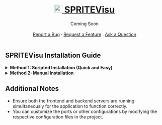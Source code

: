 <h1 align="center">
  <a href="https://github.com/JesKwek/SPRITEVisu/tree/main">
    <img src="SPRITEVisu-frontend/src/app/favicon.ico" alt="Logo" width="25" height="25">
    <b>SPRITEVisu</b>
  </a>
  
</h1>

<div align="center">
  Coming Soon
  <br />
  <br />
  <a href="https://github.com/JesKwek/SPRITEVisu/issues">Report a Bug</a>
  ·
  <a href="https://github.com/JesKwek/SPRITEVisu/issues">Request a Feature</a>
  .
  <a href="https://github.com/JesKwek/SPRITEVisu/issues">Ask a Question</a>
</div>

<br />

## SPRITEVisu Installation Guide
<details>
  <summary><strong>Method 1: Scripted Installation (Quick and Easy)</strong></summary>

This guide provides step-by-step instructions for setting up the SPRITEVisu web software on your local machine.

### Prerequisites

Before you start, ensure that you have the following installed:

- **Node.js** (version 14 or higher) - [Download Node.js](https://nodejs.org/)
- **Python** (version 3.8 or higher) - [Download Python](https://www.python.org/downloads/)

### Step 1: Clone or download the Repository

First, clone the SPRITEVisu repository to your local machine or download it via here [SPRITEVisu.zip](https://github.com/JesKwek/SPRITEVisu/archive/refs/heads/main.zip):

```bash
git clone https://github.com/JesKwek/SPRITEVisu.git
```

### Step 2: Install Dependencies
Before you start any installation, ensure that you have Node.js and Python. To install the necessary dependencies, follow the steps based on your operating system:

- **MacBook:** Run [install.command](./install.command)
- **Windows:** Run [install.bat](./install.bat)
- **Linux:** Run [install.sh](./install.sh)
- 
Make sure to execute the appropriate script for your platform to ensure all dependencies are installed correctly.

### Step 3: Start the Server
To start the server, use the appropriate command for your operating system:

- **MacBook:** Run [start.command](./start.command)
- **Windows:** Run [start.bat](./start.bat)
- **Linux:** Run [start.sh](./start.sh)

Ensure you execute the correct script for your platform to launch the server successfully.

### Step 4: Go to this address

```
http://localhost:3000
```

</details>


<details>
  <summary><strong>Method 2: Manual Installation</strong></summary>

This guide provides step-by-step instructions for manually setting up the SPRITEVisu web software on your local machine.

### Prerequisites

Before you start, ensure that you have the following installed:

- **Node.js** (version 14 or higher) - [Download Node.js](https://nodejs.org/)
- **Python** (version 3.8 or higher) - [Download Python](https://www.python.org/downloads/)

### Step 1: Clone the Repository

First, clone the SPRITEVisu repository to your local machine or download it via here [SPRITEVisu.zip](https://github.com/JesKwek/SPRITEVisu/archive/refs/heads/main.zip):

```bash
git clone https://github.com/JesKwek/SPRITEVisu.git
```

### Step 2: Install Frontend Dependencies

Navigate to the frontend directory `SPRITEVisu-frontend` and install the required Node.js packages: 

```bash
cd SPRITEVisu-frontend
npm install
```

### Step 3: Install Backend Dependencies

Next, navigate to the backend directory `SPRITEVisu-server` and install the required Python packages:

```
cd ..
pip install -r requirements.txt
```
### Step 4: Start the Frontend Server

Go back to the frontend directory and start the Next.js development server:

```
cd ../SPRITEVisu-server
npm run dev
```

The frontend server should now be running at http://localhost:3000.

### Step 5: Start the Backend Server

In a new terminal window, navigate to the backend directory and start the Flask server:

```
cd SPRITEVisu-server
python main.py
```

The backend server should now be running at http://localhost:5000.

### Step 6: Go to this address

```
http://localhost:3000
```

</details>

## Additional Notes
- Ensure both the frontend and backend servers are running simultaneously for the application to function correctly.
- You can customize the ports or other configurations by modifying the respective configuration files in the project.
